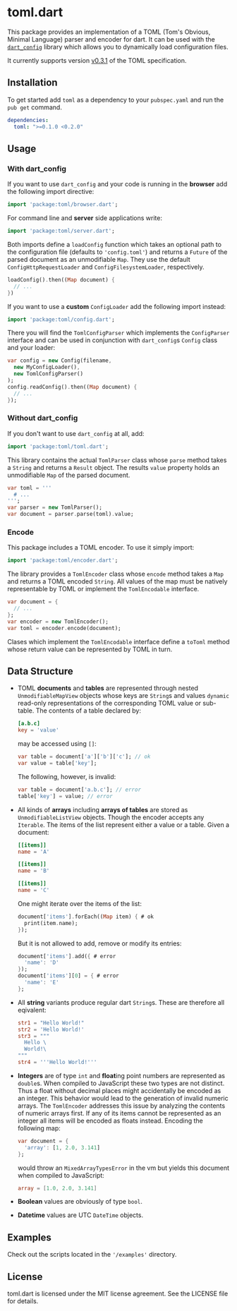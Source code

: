 ﻿# toml.dart

This package provides an implementation of a TOML (Tom's Obvious, Minimal 
Language) parser and encoder for dart.
It can be used with the
[`dart_config`](https://pub.dartlang.org/packages/dart_config)
library which allows you to dynamically load configuration files.

It currently supports version
[v0.3.1](https://github.com/toml-lang/toml/blob/master/versions/en/toml-v0.3.1.md) 
of the TOML specification.

## Installation

To get started add `toml` as a dependency to your `pubspec.yaml` and run the 
`pub get` command.
```yaml
dependencies:
  toml: ">=0.1.0 <0.2.0"
```

## Usage

### With dart_config

If you want to use `dart_config` and your code is running in the **browser** 
add the following import directive:
```dart
import 'package:toml/browser.dart';
```
For command line and **server** side applications write:
```dart
import 'package:toml/server.dart';
```

Both imports define a `loadConfig` function which takes an optional path to
the configuration file (defaults to `'config.toml'`) and returns a `Future` of
the parsed document as an unmodifiable `Map`.
They use the default `ConfigHttpRequestLoader` and `ConfigFilesystemLoader`,
respectively.
```dart
loadConfig().then((Map document) {
  // ...
})
```

If you want to use a **custom** `ConfigLoader` add the following import instead:
```dart
import 'package:toml/config.dart';
```
There you will find the `TomlConfigParser` which implements the `ConfigParser` 
interface and can be used in conjunction with `dart_config`s `Config` class and 
your loader:
```dart
var config = new Config(filename,
  new MyConfigLoader(),
  new TomlConfigParser()
);
config.readConfig().then((Map document) {
  // ...
});
```

### Without dart_config

If you don't want to use `dart_config` at all, add:
```dart
import 'package:toml/toml.dart';
```
This library contains the actual `TomlParser` class whose `parse` method 
takes a `String` and returns a `Result` object. The results `value` property 
holds an unmodifiable `Map` of the parsed document.
```dart
var toml = '''
  # ...
''';
var parser = new TomlParser();
var document = parser.parse(toml).value;
```

### Encode

This package includes a TOML encoder. To use it simply import:
```dart
import 'package:toml/encoder.dart';
```
The library provides a `TomlEncoder` class whose `encode` method takes
a `Map` and returns a TOML encoded `String`.
All values of the map must be natively representable by TOML or implement the 
`TomlEncodable` interface.
```dart
var document = {
  // ...
};
var encoder = new TomlEncoder();
var toml = encoder.encode(document);
```
Clases which implement the `TomlEncodable` interface define a `toToml` method
whose return value can be represented by TOML in turn.

## Data Structure

* TOML **documents** and **tables** are represented through nested 
  `UnmodifiableMapView` objects whose keys are `String`s and values `dynamic`
  read-only representations of the corresponding TOML value or sub-table. 
  The contents of a table declared by:
  ```toml
  [a.b.c]
  key = 'value'
  ```
  may be accessed using `[]`:
  ```dart
  var table = document['a']['b']['c']; // ok
  var value = table['key'];
  ```
  The following, however, is invalid:
  ```dart
  var table = document['a.b.c']; // error
  table['key'] = value; // error
  ```

* All kinds of **arrays** including **arrays of tables** are stored as 
  `UnmodifiableListView` objects. Though the encoder accepts any `Iterable`.
  The items of the list represent either a value or a table.
  Given a document:
  ```toml
  [[items]]
  name = 'A'

  [[items]]
  name = 'B'

  [[items]]
  name = 'C'
  ```
  One might iterate over the items of the list:
  ```dart
  document['items'].forEach((Map item) { # ok
    print(item.name);
  });
  ```
  But it is not allowed to add, remove or modify its entries:
  ```dart
  document['items'].add({ # error
    'name': 'D'
  });
  document['items'][0] = { # error
    'name': 'E'
  };
  ```

* All **string** variants produce regular dart `String`s.
  These are therefore all eqivalent:
  ```toml
  str1 = "Hello World!"
  str2 = 'Hello World!'
  str3 = """
    Hello \
    World!\
  """
  str4 = '''Hello World!'''
  ```

* **Integers** are of type `int` and **float**ing point numbers are represented 
  as `double`s.
  When compiled to JavaScript these two types are not distinct. 
  Thus a float without decimal places might accidentally be encoded as an
  integer. This behavior would lead to the generation of invalid numeric 
  arrays.
  The `TomlEncoder` addresses this issue by analyzing the contents of numeric 
  arrays first.
  If any of its items cannot be represented as an integer all items will be
  encoded as floats instead.
  Encoding the following map:
  ```dart
  var document = {
    'array': [1, 2.0, 3.141]
  };
  ```
  would throw an `MixedArrayTypesError` in the vm but yields this document when
  compiled to JavaScript:
  ```toml
  array = [1.0, 2.0, 3.141]
  ```
    
* **Boolean** values are obviously of type `bool`. 

* **Datetime** values are UTC `DateTime` objects.

## Examples

Check out the scripts located in the `'/examples'` directory.

## License

toml.dart is licensed under the MIT license agreement.
See the LICENSE file for details.

